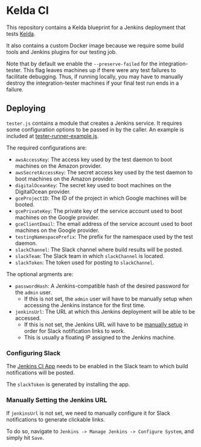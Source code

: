 # Kelda CI

This repository contains a Kelda blueprint for a Jenkins deployment that tests
[Kelda](github.com/kelda/kelda).

It also contains a custom Docker image because we require some build tools and
Jenkins plugins for our testing job.

Note that by default we enable the `--preserve-failed` for the integration-tester.
This flag leaves machines up if there were any test failures to facilitate debugging.
Thus, if running locally, you may have to manually destroy the integration-tester
machines if your final test run ends in a failure.

## Deploying
`tester.js` contains a module that creates a Jenkins service. It requires some
configuration options to be passed in by the caller. An example is included at
[tester-runner-example.js](tester-runner-example.js).

The required configurations are:
- `awsAccessKey`: The access key used by the test daemon to boot machines on
the Amazon provider.
- `awsSecretAccessKey`: The secret access key used by the test daemon to boot
machines on the Amazon provider.
- `digitalOceanKey`: The secret key used to boot machines on the DigitalOcean
provider.
- `gceProjectID`: The ID of the project in which Google machines will be booted.
- `gcePrivateKey`: The private key of the service account used to boot machines
on the Google provider.
- `gceClientEmail`: The email address of the service account used to boot
machines on the Google provider.
- `testingNamespacePrefix`: The prefix for the namespace used by the test daemon.
- `slackChannel`: The Slack channel where build results will be posted.
- `slackTeam`: The Slack team in which `slackChannel` is located.
- `slackToken`: The token used for posting to `slackChannel`.

The optional argments are:
- `passwordHash`: A Jenkins-compatible hash of the desired password for the `admin` user.
    - If this is not set, the `admin` user will have to be manually setup when
    accessing the Jenkins instance for the first time.
- `jenkinsUrl`: The URL at which this Jenkins deployment will be able to be accessed.
    - If this is not set, the Jenkins URL will have to be [manually
      setup](#manually-setting-the-jenkins-url) in order for Slack notification
      links to work.
    - This is usually a floating IP assigned to the Jenkins machine.

### Configuring Slack
The [Jenkins CI App](https://slack.com/apps/A0F7VRFKN-jenkins-ci) needs to be enabled
in the Slack team to which build notifications will be posted.

The `slackToken` is generated by installing the app.

### Manually Setting the Jenkins URL
If `jenkinsUrl` is not set, we need to manually configure it for Slack
notifications to generate clickable links.

To do so, navigate to `Jenkins -> Manage Jenkins -> Configure System`, and simply
hit `Save`.
